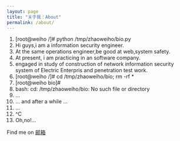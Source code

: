 ```yaml
---
layout: page
title: "关于我：About"
permalink: /about/
---
```


1. [root@weiho /]# python /tmp/zhaoweiho/bio.py 
1. Hi guys,i am a information security engineer.
1. At the same operations engineer,be good at web,system safety.
1. At present, i am practicing in an software company.
1. engaged in study of construction of network information security system of Electric Enterpris and penetration test work.
1. [root@weiho /]# cd /tmp/zhaoweiho/bio; rm -rf *
1. [root@weiho bio]# 
1. bash: cd: /tmp/zhaoweiho/bio: No such file or directory
1. ...
1. ... and after a while ...
1. ...
1. ^C
1. Oh,no!...


Find me on [邮箱](mailto:h4x0er@126.com)